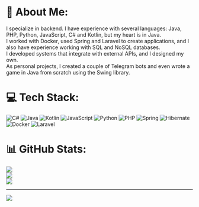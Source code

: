 # 💫 About Me:
I specialize in backend. I have experience with several languages: Java, PHP, Python, JavaScript, C# and Kotlin, but my heart is in Java.<br>I worked with Docker, used Spring and Laravel to create applications, and I also have experience working with SQL and NoSQL databases.<br>I developed systems that integrate with external APIs, and I designed my own.<br>As personal projects, I created a couple of Telegram bots and even wrote a game in Java from scratch using the Swing library.


# 💻 Tech Stack:
![C#](https://img.shields.io/badge/c%23-%23239120.svg?style=for-the-badge&logo=csharp&logoColor=white) ![Java](https://img.shields.io/badge/java-%23ED8B00.svg?style=for-the-badge&logo=openjdk&logoColor=white) ![Kotlin](https://img.shields.io/badge/kotlin-%237F52FF.svg?style=for-the-badge&logo=kotlin&logoColor=white) ![JavaScript](https://img.shields.io/badge/javascript-%23323330.svg?style=for-the-badge&logo=javascript&logoColor=%23F7DF1E) ![Python](https://img.shields.io/badge/python-3670A0?style=for-the-badge&logo=python&logoColor=ffdd54) ![PHP](https://img.shields.io/badge/php-%23777BB4.svg?style=for-the-badge&logo=php&logoColor=white) ![Spring](https://img.shields.io/badge/spring-%236DB33F.svg?style=for-the-badge&logo=spring&logoColor=white) ![Hibernate](https://img.shields.io/badge/Hibernate-59666C?style=for-the-badge&logo=Hibernate&logoColor=white) ![Docker](https://img.shields.io/badge/docker-%230db7ed.svg?style=for-the-badge&logo=docker&logoColor=white) ![Laravel](https://img.shields.io/badge/laravel-%23FF2D20.svg?style=for-the-badge&logo=laravel&logoColor=white)
# 📊 GitHub Stats:
![](https://github-readme-stats.vercel.app/api?username=Lukerazor32&theme=dark&hide_border=false&include_all_commits=false&count_private=false)<br/>
![](https://nirzak-streak-stats.vercel.app/?user=Lukerazor32&theme=dark&hide_border=false)<br/>
![](https://github-readme-stats.vercel.app/api/top-langs/?username=Lukerazor32&theme=dark&hide_border=false&include_all_commits=false&count_private=false&layout=compact)

---
[![](https://visitcount.itsvg.in/api?id=Lukerazor32&icon=0&color=0)](https://visitcount.itsvg.in)

<!-- Proudly created with GPRM ( https://gprm.itsvg.in ) -->
